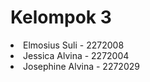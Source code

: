 # Kelompok 3

<li>Elmosius Suli - 2272008</li>
<li>Jessica Alvina - 2272004</li>
<li>Josephine Alvina - 2272029</li>
